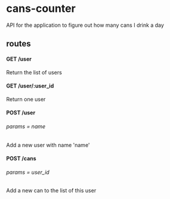 # cans-counter
API for the application to figure out how many cans I drink a day

## routes

#### GET /user
Return the list of users

#### GET /user/:user_id
Return one user

#### POST /user
###### params = name
Add a new user with name 'name'

#### POST /cans
###### params = user_id
Add a new can to the list of this user
